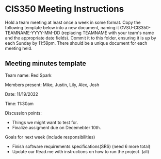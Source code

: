 # CIS350 Meeting Instructions

Hold a team meeting at least once a week in some format.  Copy the following template below into a new document, naming it GVSU-CIS350-TEAMNAME-YYYY-MM-DD (replacing TEAMNAME with your team's name and the appropriate date fields).  Commit it to this folder, ensuring it is up by each Sunday by 11:59pm.  There should be a unique document for each meeting held.

## Meeting minutes template

Team name: Red Spark 

Members present: Mike, Justin, Lily, Alex, Josh

Date: 11/19/2022

Time: 11:30am

Discussion points: 
* Things we might want to test for.
* Finalize assigment due on Decemebter 10th.


Goals for next week (include responsibilities)
* Finish software requirements specifications(SRS) (need 6 more total)
* Update our Read.me with instructions on how to run the project. (all)
